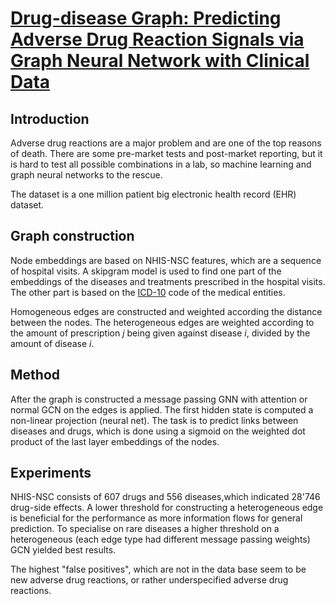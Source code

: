 # [Drug-disease Graph: Predicting Adverse Drug Reaction Signals via Graph Neural Network with Clinical Data](https://arxiv.org/abs/2004.00407)
## Introduction
Adverse drug reactions are a major problem and are one of the top reasons of death. There are some pre-market tests and post-market reporting, but it is hard to test all possible combinations in a lab, so machine learning and graph neural networks to the rescue.

The dataset is a one million patient big electronic health record \(EHR\) dataset.
## Graph construction
Node embeddings are based on NHIS-NSC features, which are a sequence of hospital visits. A skipgram model is used to find one part of the embeddings of the diseases and treatments prescribed in the hospital visits. The other part is based on the [ICD-10](https://en.wikipedia.org/wiki/ICD-10) code of the medical entities.

Homogeneous edges are constructed and weighted according the distance between the nodes. The heterogeneous edges are weighted according to the amount of prescription *j* being given against disease *i*, divided by the amount of disease *i*.
## Method
After the graph is constructed a message passing GNN with attention or normal GCN on the edges is applied. The first hidden state is computed a non-linear projection \(neural net\). The task is to predict links between diseases and drugs, which is done using a sigmoid on the weighted dot product of the last layer embeddings of the nodes.

## Experiments
NHIS-NSC consists of 607 drugs and 556 diseases,which indicated 28\'746 drug-side effects. A lower threshold for constructing a heterogeneous edge is beneficial for the performance as more information flows for general prediction. To specialise on rare diseases a higher threshold on a heterogeneous \(each edge type had different message passing weights\) GCN yielded best results.

The highest "false positives", which are not in the data base seem to be new adverse drug reactions, or rather underspecified adverse drug reactions.